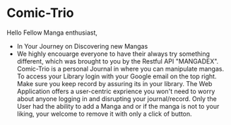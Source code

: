 # Comic-Trio
Hello Fellow Manga enthusiast,
- In Your Journey on Discovering new Mangas
- We highly encouarge everyone to have their always try something different, which was brought to you by the Restful API "MANGADEX".
Comic-Trio is a personal Journal in where you can manipulate mangas. To access your Library login with your Google email on the top right. Make sure you keep record by assuring its in your library. The Web Application offers a user-centric exprience you won't need to worry about anyone logging in and disrupting your journal/record. Only the User had the ability to add a Manga and or if the manga is not to your liking, your welcome to remove it with only a click of button.
